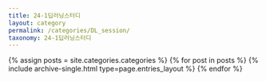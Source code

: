 ```yaml
---
title: 24-1딥러닝스터디
layout: category
permalink: /categories/DL_session/
taxonomy: 24-1딥러닝스터디
---
```


{% assign posts = site.categories.categories %}
 {% for post in posts %} {% include archive-single.html type=page.entries_layout %} {% endfor %}